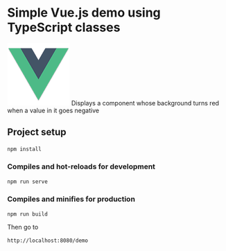 # Simple Vue.js demo using TypeScript classes
![alt text](public/img/icons/msapplication-icon-144x144.png)
Displays a component whose background turns red when a value in it goes negative

## Project setup
```
npm install
```

### Compiles and hot-reloads for development
```
npm run serve
```

### Compiles and minifies for production
```
npm run build
```
Then go to
```
http://localhost:8080/demo
```
